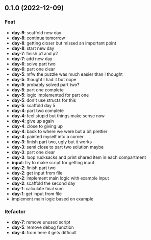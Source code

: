 ## 0.1.0 (2022-12-09)

### Feat

- **day-9**: scaffold new day
- **day-8**: continue tomorrow
- **day-8**: getting closer but missed an important point
- **day-8**: start new day
- **day-7**: finish p1 and p2
- **day-7**: add new day
- **day-6**: solve part two
- **day-6**: part one clear
- **day-5**: mfw the puzzle was much easier than I thought
- **day-5**: thought I had it but nope
- **day-5**: probably solved part two?
- **day-5**: part one complete
- **day-5**: logic implemented for part one
- **day-5**: don't use structs for this
- **day-5**: scaffold day 5
- **day-4**: part two complete
- **day-4**: feel stupid but things make sense now
- **day-4**: give up again
- **day-4**: close to giving up
- **day-4**: back to where we were but a bit prettier
- **day-4**: painted myself into a corner
- **day-3**: finish part two, ugly but it works
- **day-3**: semi close to part two solution maybe
- **day-3**: part one clear
- **day-3**: loop rucksacks and print shared item in each compartment
- **input**: try to make script for getting input
- **day-2**: finish part two
- **day-2**: get input from file
- **day-2**: implement main logic with example input
- **day-2**: scaffold the second day
- **day-1**: calculate final sum
- **day-1**: get input from file
- implement main logic based on example

### Refactor

- **day-7**: remove unused script
- **day-5**: remove debug function
- **day-4**: from here it gets difficult
